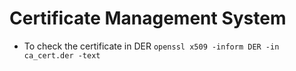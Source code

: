 # Certificate Management System
* To check the certificate in DER
`openssl x509 -inform DER -in ca_cert.der -text`